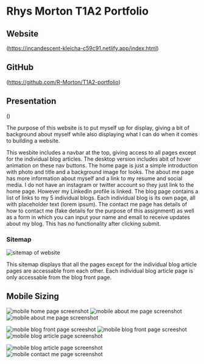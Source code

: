 # Rhys Morton T1A2 Portfolio

## Website
(https://incandescent-kleicha-c59c91.netlify.app/index.html)

## GitHub
(https://github.com/R-Morton/T1A2-portfolio)

## Presentation
()

The purpose of this website is to put myself up for display, giving a bit of background about myself while also displaying what I can do when it comes to building a website.

This wesbite includes a navbar at the top, giving access to all pages except for the individual blog articles. The desktop version includes abit of hover animation on these nav buttons.
The home page is just a simple introduction with photo and title and a background image for looks.
The about me page has more information about myself and a link to my resume and social media. I do not have an instagram or twitter account so they just link to the home page. However my LinkedIn profile is linked.
The blog page contains a list of links to my 5 individual blogs. Each individual blog is its own page, all with placeholder text (lorem ipsum).
The contact me page has details of how to contact me (fake details for the purpose of this assignment) as well as a form in which you can input your name and email to receive updates about my blog. This has no functionality after clicking submit.


### Sitemap
![sitemap of website](./rescources/sitemap.png "")

This sitemap displays that all the pages except for the individual blog article pages are accessable from each other. Each individual blog article page is only accessable from the blog front page.

## Mobile Sizing

![mobile home page screenshot](./rescources/screenshots/mobile/home-page-mobile.png "Home Page")
![mobile about me page screenshot](./rescources/screenshots/mobile/aboutme-mobile-1.png "About Me Page")
![mobile about me page screenshot](./rescources/screenshots/mobile/aboutme-mobile-2.png "About Me Page")

![mobile blog front page screeshot](./rescources/screenshots/mobile/blog-front-mobile-1.png "Blog Front Page")
![mobile blog front page screeshot](./rescources/screenshots/mobile/blog-front-mobile-2.png "Blog Front Page")
![mobile blog article page screenshot](./rescources/screenshots/mobile/blog-article-mobile-1.png "Blog Article Page")

![mobile blog article page screenshot](./rescources/screenshots/mobile/blog-article-mobile-2.png "Blog Article Page")
![mobile contact me page screenshot](./rescources/screenshots/mobile/contact-me-mobile.png "Contact Me Page")





